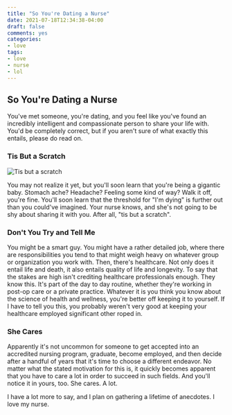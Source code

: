 ```yaml
---
title: "So You're Dating a Nurse"
date: 2021-07-18T12:34:38-04:00
draft: false
comments: yes
categories:
- love
tags:
- love
- nurse
- lol
---
```


## So You're Dating a Nurse

You've met someone, you're dating, and you feel like you've found an incredibly intelligent and compassionate person to share your life with. You'd be completely correct, but if you aren't sure of what exactly this entails, please do read on.

### Tis But a Scratch

![Tis but a scratch](/img/2021/love/e7c4b3a82c99e88341648c97b23662e2.jpg)

You may not realize it yet, but you'll soon learn that you're being a gigantic baby. Stomach ache? Headache? Feeling some kind of way? Walk it off, you're fine. You'll soon learn that the threshold for "I'm dying" is further out than you could've imagined. Your nurse knows, and she's not going to be shy about sharing it with you. After all, "tis but a scratch".

### Don't You Try and Tell Me

You might be a smart guy. You might have a rather detailed job, where there are responsibilities you tend to that might weigh heavy on whatever group or organization you work with. Then, there's healthcare. Not only does it entail life and death, it also entails quality of life and longevity. To say that the stakes are high isn't crediting healthcare professionals enough. They know this. It's part of the day to day routine, whether they're working in post-op care or a private practice. Whatever it is you think you know about the science of health and wellness, you're better off keeping it to yourself. If I have to tell you this, you probably weren't very good at keeping your healthcare employed significant other roped in.

### She Cares

Apparently it's not uncommon for someone to get accepted into an accredited nursing program, graduate, become employed, and then decide after a handful of years that it's time to choose a different endeavor. No matter what the stated motivation for this is, it quickly becomes apparent that you have to care a lot in order to succeed in such fields. And you'll notice it in yours, too. She cares. A lot. 

I have a lot more to say, and I plan on gathering a lifetime of anecdotes. I love my nurse.
